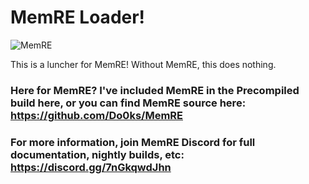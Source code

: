 # MemRE Loader!
![MemRE](https://github.com/user-attachments/assets/d0f206b1-9e23-4e03-97e3-ac6842176cbe)

This is a luncher for MemRE! Without MemRE, this does nothing.

### Here for MemRE? I've included MemRE in the Precompiled build here, or you can find MemRE source here: https://github.com/Do0ks/MemRE

### For more information, join MemRE Discord for full documentation, nightly builds, etc: https://discord.gg/7nGkqwdJhn
